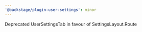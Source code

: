 ```yaml
---
'@backstage/plugin-user-settings': minor
---
```


Deprecated UserSettingsTab in favour of SettingsLayout.Route
